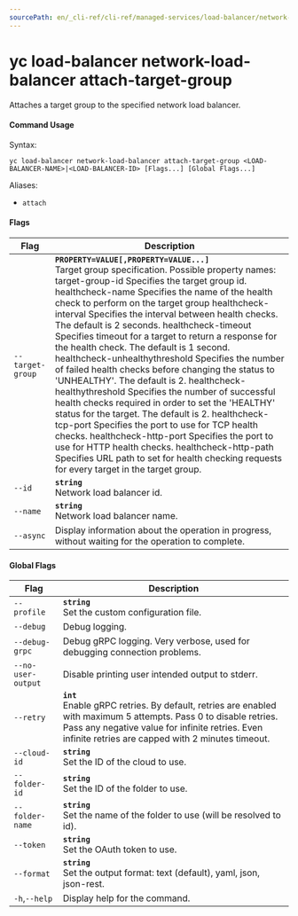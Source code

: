 ```yaml
---
sourcePath: en/_cli-ref/cli-ref/managed-services/load-balancer/network-load-balancer/attach-target-group.md
---
```

# yc load-balancer network-load-balancer attach-target-group

Attaches a target group to the specified network load balancer.

#### Command Usage

Syntax: 

`yc load-balancer network-load-balancer attach-target-group <LOAD-BALANCER-NAME>|<LOAD-BALANCER-ID> [Flags...] [Global Flags...]`

Aliases: 

- `attach`

#### Flags

| Flag | Description |
|----|----|
|`--target-group`|<b>`PROPERTY=VALUE[,PROPERTY=VALUE...]`</b><br/> Target group specification.  Possible property names:  target-group-id Specifies the target group id.  healthcheck-name Specifies the name of the health check to perform on the target group  healthcheck-interval Specifies the interval between health checks. The default is 2 seconds.  healthcheck-timeout Specifies timeout for a target to return a response for the health check. The default is 1 second.  healthcheck-unhealthythreshold Specifies the number of failed health checks before changing the status to 'UNHEALTHY'. The default is 2.  healthcheck-healthythreshold Specifies the number of successful health checks required in order to set the 'HEALTHY' status for the target. The default is 2.  healthcheck-tcp-port Specifies the port to use for TCP health checks.  healthcheck-http-port Specifies the port to use for HTTP health checks.  healthcheck-http-path Specifies URL path to set for health checking requests for every target in the target group.  |
|`--id`|<b>`string`</b><br/> Network load balancer id.|
|`--name`|<b>`string`</b><br/> Network load balancer name.|
|`--async`| Display information about the operation in progress, without waiting for the operation to complete.|

#### Global Flags

| Flag | Description |
|----|----|
|`--profile`|<b>`string`</b><br/>Set the custom configuration file.|
|`--debug`|Debug logging.|
|`--debug-grpc`|Debug gRPC logging. Very verbose, used for debugging connection problems.|
|`--no-user-output`|Disable printing user intended output to stderr.|
|`--retry`|<b>`int`</b><br/>Enable gRPC retries. By default, retries are enabled with maximum 5 attempts. Pass 0 to disable retries. Pass any negative value for infinite retries. Even infinite retries are capped with 2 minutes timeout.|
|`--cloud-id`|<b>`string`</b><br/>Set the ID of the cloud to use.|
|`--folder-id`|<b>`string`</b><br/>Set the ID of the folder to use.|
|`--folder-name`|<b>`string`</b><br/>Set the name of the folder to use (will be resolved to id).|
|`--token`|<b>`string`</b><br/>Set the OAuth token to use.|
|`--format`|<b>`string`</b><br/>Set the output format: text (default), yaml, json, json-rest.|
|`-h`,`--help`|Display help for the command.|
